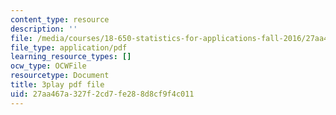 ```yaml
---
content_type: resource
description: ''
file: /media/courses/18-650-statistics-for-applications-fall-2016/27aa467a327f2cd7fe288d8cf9f4c011_WW3ZJHPwvyg.pdf
file_type: application/pdf
learning_resource_types: []
ocw_type: OCWFile
resourcetype: Document
title: 3play pdf file
uid: 27aa467a-327f-2cd7-fe28-8d8cf9f4c011
---
```

